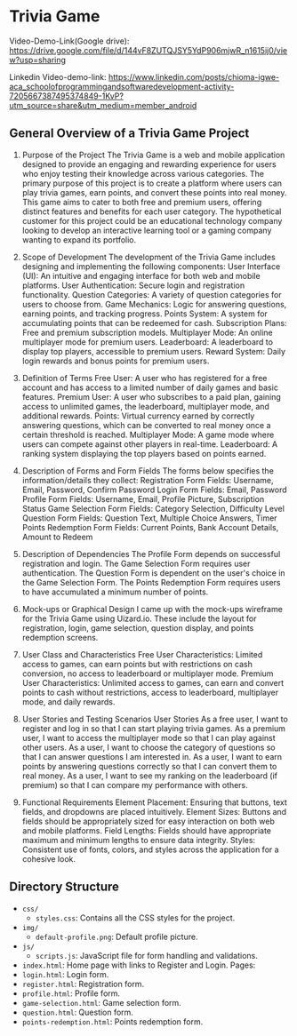 # Trivia Game

Video-Demo-Link(Google drive): https://drive.google.com/file/d/144vF8ZUTQJSY5YdP906mjwR_n1615ij0/view?usp=sharing

Linkedin Video-demo-link: https://www.linkedin.com/posts/chioma-igwe-aca_schoolofprogrammingandsoftwaredevelopment-activity-7205667387495374849-1KvP?utm_source=share&utm_medium=member_android

## General Overview of a Trivia Game Project

1. Purpose of the Project
The Trivia Game is a web and mobile application designed to provide an engaging and rewarding experience for users who enjoy testing their knowledge across various categories. The primary purpose of this project is to create a platform where users can play trivia games, earn points, and convert these points into real money. This game aims to cater to both free and premium users, offering distinct features and benefits for each user category. The hypothetical customer for this project could be an educational technology company looking to develop an interactive learning tool or a gaming company wanting to expand its portfolio.
2. Scope of Development
The development of the Trivia Game includes designing and implementing the following components:
User Interface (UI): An intuitive and engaging interface for both web and mobile platforms.
User Authentication: Secure login and registration functionality.
Question Categories: A variety of question categories for users to choose from.
Game Mechanics: Logic for answering questions, earning points, and tracking progress.
Points System: A system for accumulating points that can be redeemed for cash.
Subscription Plans: Free and premium subscription models.
Multiplayer Mode: An online multiplayer mode for premium users.
Leaderboard: A leaderboard to display top players, accessible to premium users.
Reward System: Daily login rewards and bonus points for premium users.
3. Definition of Terms
Free User: A user who has registered for a free account and has access to a limited number of daily games and basic features.
Premium User: A user who subscribes to a paid plan, gaining access to unlimited games, the leaderboard, multiplayer mode, and additional rewards.
Points: Virtual currency earned by correctly answering questions, which can be converted to real money once a certain threshold is reached.
Multiplayer Mode: A game mode where users can compete against other players in real-time.
Leaderboard: A ranking system displaying the top players based on points earned.
4. Description of Forms and Form Fields
The forms below specifies the information/details they collect:
Registration Form
Fields: Username, Email, Password, Confirm Password
Login Form
Fields: Email, Password
Profile Form
Fields: Username, Email, Profile Picture, Subscription Status
Game Selection Form
Fields: Category Selection, Difficulty Level
Question Form
Fields: Question Text, Multiple Choice Answers, Timer
Points Redemption Form
Fields: Current Points, Bank Account Details, Amount to Redeem
5. Description of Dependencies
The Profile Form depends on successful registration and login.
The Game Selection Form requires user authentication.
The Question Form is dependent on the user's choice in the Game Selection Form.
The Points Redemption Form requires users to have accumulated a minimum number of points.
6. Mock-ups or Graphical Design
I came up with the mock-ups wireframe for the Trivia Game using Uizard.io. These include the layout for registration, login, game selection, question display, and points redemption screens.

7. User Class and Characteristics
Free User
Characteristics: Limited access to games, can earn points but with restrictions on cash conversion, no access to leaderboard or multiplayer mode.
Premium User
Characteristics: Unlimited access to games, can earn and convert points to cash without restrictions, access to leaderboard, multiplayer mode, and daily rewards.
8. User Stories and Testing Scenarios
User Stories
As a free user, I want to register and log in so that I can start playing trivia games.
As a premium user, I want to access the multiplayer mode so that I can play against other users.
As a user, I want to choose the category of questions so that I can answer questions I am interested in.
As a user, I want to earn points by answering questions correctly so that I can convert them to real money.
As a user, I want to see my ranking on the leaderboard (if premium) so that I can compare my performance with others.

9. Functional Requirements
Element Placement: Ensuring that buttons, text fields, and dropdowns are placed intuitively.
Element Sizes: Buttons and fields should be appropriately sized for easy interaction on both web and mobile platforms.
Field Lengths: Fields should have appropriate maximum and minimum lengths to ensure data integrity.
Styles: Consistent use of fonts, colors, and styles across the application for a cohesive look.

## Directory Structure

- `css/`
  - `styles.css`: Contains all the CSS styles for the project.
- `img/`
  - `default-profile.png`: Default profile picture.
- `js/`
  - `scripts.js`: JavaScript file for form handling and validations.
- `index.html`: Home page with links to Register and Login.
Pages:
- `login.html`: Login form.
- `register.html`: Registration form.
- `profile.html`: Profile form.
- `game-selection.html`: Game selection form.
- `question.html`: Question form.
- `points-redemption.html`: Points redemption form.
